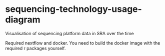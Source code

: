 # sequencing-technology-usage-diagram
Visualisation of sequencing platform data in SRA over the time

Required nextflow and docker. You need to build the docker image with the required r packages yourself.
